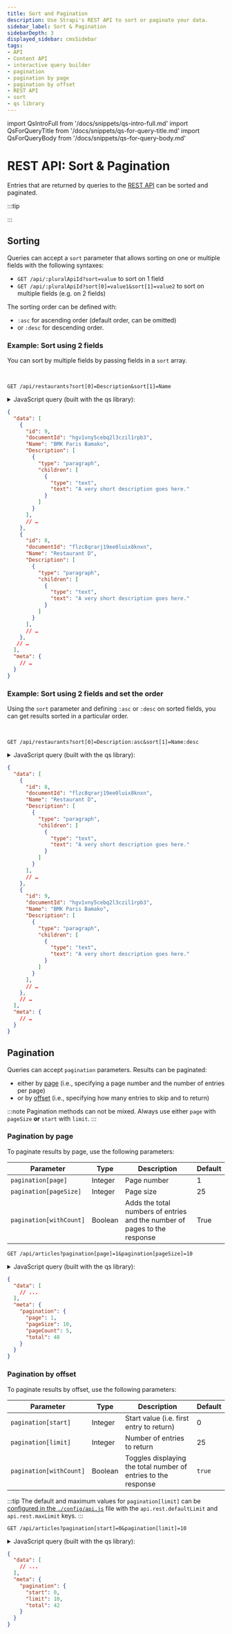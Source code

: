 ```yaml
---
title: Sort and Pagination
description: Use Strapi's REST API to sort or paginate your data.
sidebar_label: Sort & Pagination
sidebarDepth: 3
displayed_sidebar: cmsSidebar
tags:
- API
- Content API
- interactive query builder
- pagination
- pagination by page
- pagination by offset
- REST API
- sort
- qs library
---
```


import QsIntroFull from '/docs/snippets/qs-intro-full.md'
import QsForQueryTitle from '/docs/snippets/qs-for-query-title.md'
import QsForQueryBody from '/docs/snippets/qs-for-query-body.md'

# REST API: Sort & Pagination

Entries that are returned by queries to the [REST API](/dev-docs/api/rest) can be sorted and paginated.

:::tip

<QsIntroFull />

:::

## Sorting

Queries can accept a `sort` parameter that allows sorting on one or multiple fields with the following syntaxes:

- `GET /api/:pluralApiId?sort=value` to sort on 1 field
- `GET /api/:pluralApiId?sort[0]=value1&sort[1]=value2` to sort on multiple fields (e.g. on 2 fields)

The sorting order can be defined with:

- `:asc` for ascending order (default order, can be omitted)
- or `:desc` for descending order.


### Example: Sort using 2 fields

You can sort by multiple fields by passing fields in a `sort` array.

<br />

<ApiCall>
<Request title="Example request: Sort using 2 fields">

`GET /api/restaurants?sort[0]=Description&sort[1]=Name`

</Request>

<details>
<summary>JavaScript query (built with the qs library):</summary>

<QsForQueryBody />

```js
const qs = require('qs');
const query = qs.stringify({
  sort: ['Description', 'Name'],
}, {
  encodeValuesOnly: true, // prettify URL
});

await request(`/api/restaurants?${query}`);
```

</details>

<Response title="Example response">

```json
{
  "data": [
    {
      "id": 9,
      "documentId": "hgv1vny5cebq2l3czil1rpb3",
      "Name": "BMK Paris Bamako",
      "Description": [
        {
          "type": "paragraph",
          "children": [
            {
              "type": "text",
              "text": "A very short description goes here."
            }
          ]
        }
      ],
      // …
    },
    {
      "id": 8,
      "documentId": "flzc8qrarj19ee0luix8knxn",
      "Name": "Restaurant D",
      "Description": [
        {
          "type": "paragraph",
          "children": [
            {
              "type": "text",
              "text": "A very short description goes here."
            }
          ]
        }
      ],
      // …
    },
   // … 
  ],
  "meta": {
    // …
  }
}
```

</Response>
</ApiCall>

### Example: Sort using 2 fields and set the order

Using the `sort` parameter and defining `:asc` or  `:desc` on sorted fields, you can get results sorted in a particular order.

<br />

<ApiCall>
<Request title="Example request: Sort using 2 fields and set the order">

`GET /api/restaurants?sort[0]=Description:asc&sort[1]=Name:desc`

</Request>

<details>
<summary>JavaScript query (built with the qs library):</summary>

<QsForQueryBody />

```js
const qs = require('qs');
const query = qs.stringify({
  sort: ['Description:asc', 'Name:desc'],
}, {
  encodeValuesOnly: true, // prettify URL
});

await request(`/api/restaurants?${query}`);
```

</details>

<Response title="Example response">

```json
{
  "data": [
    {
      "id": 8,
      "documentId": "flzc8qrarj19ee0luix8knxn",
      "Name": "Restaurant D",
      "Description": [
        {
          "type": "paragraph",
          "children": [
            {
              "type": "text",
              "text": "A very short description goes here."
            }
          ]
        }
      ],
      // …
    },
    {
      "id": 9,
      "documentId": "hgv1vny5cebq2l3czil1rpb3",
      "Name": "BMK Paris Bamako",
      "Description": [
        {
          "type": "paragraph",
          "children": [
            {
              "type": "text",
              "text": "A very short description goes here."
            }
          ]
        }
      ],
      // …
    },
    // …
  ],
  "meta": {
    // …
  }
}
```

</Response>

</ApiCall>

## Pagination

Queries can accept `pagination` parameters. Results can be paginated:

- either by [page](#pagination-by-page) (i.e., specifying a page number and the number of entries per page)
- or by [offset](#pagination-by-offset) (i.e., specifying how many entries to skip and to return)

:::note
Pagination methods can not be mixed. Always use either `page` with `pageSize` **or** `start` with `limit`.
:::

### Pagination by page

To paginate results by page, use the following parameters:

| Parameter               | Type    | Description                                                               | Default |
| ----------------------- | ------- | ------------------------------------------------------------------------- | ------- |
| `pagination[page]`      | Integer | Page number                                                               | 1       |
| `pagination[pageSize]`  | Integer | Page size                                                                 | 25      |
| `pagination[withCount]` | Boolean | Adds the total numbers of entries and the number of pages to the response | True    |

<ApiCall>
<Request title="Example request: Return only 10 entries on page 1">

`GET /api/articles?pagination[page]=1&pagination[pageSize]=10`

</Request>

<details>
<summary>JavaScript query (built with the qs library):</summary>

<QsForQueryBody />

```js
const qs = require('qs');
const query = qs.stringify({
  pagination: {
    page: 1,
    pageSize: 10,
  },
}, {
  encodeValuesOnly: true, // prettify URL
});

await request(`/api/articles?${query}`);
```

</details>

<Response title="Example response">

```json
{
  "data": [
    // ...
  ],
  "meta": {
    "pagination": {
      "page": 1,
      "pageSize": 10,
      "pageCount": 5,
      "total": 48
    }
  }
}
```

</Response>
</ApiCall>

### Pagination by offset

To paginate results by offset, use the following parameters:

| Parameter               | Type    | Description                                                    | Default |
| ----------------------- | ------- | -------------------------------------------------------------- | ------- |
| `pagination[start]`     | Integer | Start value (i.e. first entry to return)                      | 0       |
| `pagination[limit]`     | Integer | Number of entries to return                                    | 25      |
| `pagination[withCount]` | Boolean | Toggles displaying the total number of entries to the response | `true`  |

:::tip
The default and maximum values for `pagination[limit]` can be [configured in the `./config/api.js`](/dev-docs/configurations/api) file with the `api.rest.defaultLimit` and `api.rest.maxLimit` keys.
:::

<ApiCall>
<Request title="Example request: Return only the first 10 entries using offset">

`GET /api/articles?pagination[start]=0&pagination[limit]=10`

</Request>

<details>
<summary>JavaScript query (built with the qs library):</summary>

<QsForQueryBody />

```js
const qs = require('qs');
const query = qs.stringify({
  pagination: {
    start: 0,
    limit: 10,
  },
}, {
  encodeValuesOnly: true, // prettify URL
});

await request(`/api/articles?${query}`);
```

</details>

<Response title="Example response">

```json
{
  "data": [
    // ...
  ],
  "meta": {
    "pagination": {
      "start": 0,
      "limit": 10,
      "total": 42
    }
  }
}
```

</Response>
</ApiCall>
